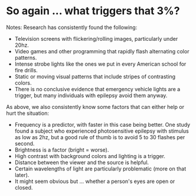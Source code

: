 # So again ... what triggers that 3%?

Notes: Research has consistently found the following:

* Television screens with flickering/rolling images, particularly under 20hz.
* Video games and other programming that rapidly flash alternating color patterns.
* Intense strobe lights like the ones we put in every American school for fire drills.
* Static or moving visual patterns that include stripes of contrasting colors.
* There is no conclusive evidence that emergency vehicle lights are a trigger, but many individuals with epilepsy avoid them anyway.

As above, we also consistently know some factors that can either help or hurt the situation:

* Frequency is a predictor, with faster in this case being better. One study found a subject who experienced photosensitive epilepsy with stimulus as low as 2hz, but a good rule of thumb is to avoid 5 to 30 flashes per second.
* Brightness is a factor (bright = worse).
* High contrast with background colors and lighting is a trigger.
* Distance between the viewer and the source is helpful.
* Certain wavelengths of light are particularly problematic (more on that later).
* It might seem obvious but ... whether a person's eyes are open or closed.